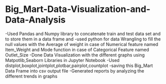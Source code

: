 # Big_Mart-Data-Visualization-and-Data-Analysis
-Used Pandas and Numpy library to concatenate train and test data set and to store them in a data frame and 
-used python for data Wrangling to fill the null values with the Average of weight in case of Numerical feature named Item_Weight and Mode function in case of Categorical Feature named Outlet_Size 
-Done Data Visualization with the different graphs using Matpotlib,Seaborn Libraries in Jupyter Notebook 
-Used distplot,boxplot,jointplot,plotbar,pairplot,countplot
-saving this Big_Mart Data Frame into csv output file
-Generated reports by analyzing the different trends in graphs 
 
